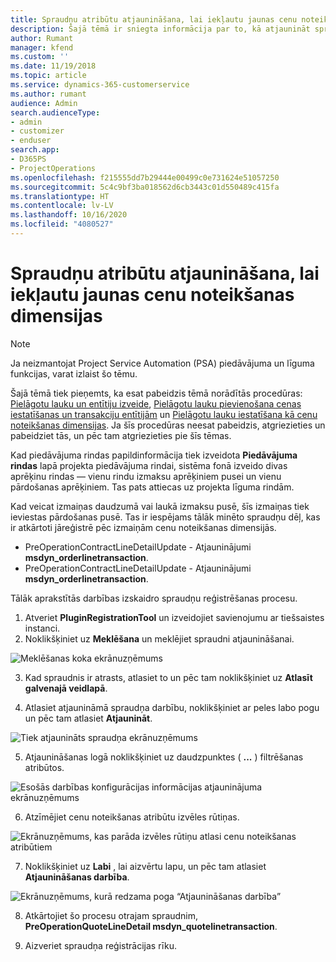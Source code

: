 ```yaml
---
title: Spraudņu atribūtu atjaunināšana, lai iekļautu jaunas cenu noteikšanas dimensijas
description: Šajā tēmā ir sniegta informācija par to, kā atjaunināt spraudņu atribūtus cenu noteikšanas dimensijām.
author: Rumant
manager: kfend
ms.custom: ''
ms.date: 11/19/2018
ms.topic: article
ms.service: dynamics-365-customerservice
ms.author: rumant
audience: Admin
search.audienceType:
- admin
- customizer
- enduser
search.app:
- D365PS
- ProjectOperations
ms.openlocfilehash: f215555dd7b29444e00499c0e731624e51057250
ms.sourcegitcommit: 5c4c9bf3ba018562d6cb3443c01d550489c415fa
ms.translationtype: HT
ms.contentlocale: lv-LV
ms.lasthandoff: 10/16/2020
ms.locfileid: "4080527"
---
```

# <a name="update-plug-in-attributes-to-include-new-pricing-dimensions"></a>Spraudņu atribūtu atjaunināšana, lai iekļautu jaunas cenu noteikšanas dimensijas

> [!NOTE]
> Ja neizmantojat Project Service Automation (PSA) piedāvājuma un līguma funkcijas, varat izlaist šo tēmu.

Šajā tēmā tiek pieņemts, ka esat pabeidzis tēmā norādītās procedūras: [Pielāgotu lauku un entītiju izveide](create-custom-fields-entities.md), [Pielāgotu lauku pievienošana cenas iestatīšanas un transakciju entītijām](field-references.md) un [Pielāgotu lauku iestatīšana kā cenu noteikšanas dimensijas](set-up-pricing-dimensions.md). Ja šīs procedūras neesat pabeidzis, atgriezieties un pabeidziet tās, un pēc tam atgriezieties pie šīs tēmas.

Kad piedāvājuma rindas papildinformācija tiek izveidota **Piedāvājuma rindas** lapā projekta piedāvājuma rindai, sistēma fonā izveido divas aprēķinu rindas — vienu rindu izmaksu aprēķiniem pusei un vienu pārdošanas aprēķiniem. Tas pats attiecas uz projekta līguma rindām.

Kad veicat izmaiņas daudzumā vai laukā izmaksu pusē, šīs izmaiņas tiek ieviestas pārdošanas pusē. Tas ir iespējams tālāk minēto spraudņu dēļ, kas ir atkārtoti jāreģistrē pēc izmaiņām cenu noteikšanas dimensijās.

- PreOperationContractLineDetailUpdate - Atjauninājumi **msdyn_orderlinetransaction**.
- PreOperationContractLineDetailUpdate - Atjauninājumi **msdyn_orderlinetransaction**.

Tālāk aprakstītās darbības izskaidro spraudņu reģistrēšanas procesu.

1. Atveriet **PluginRegistrationTool** un izveidojiet savienojumu ar tiešsaistes instanci.
2. Noklikšķiniet uz **Meklēšana** un meklējiet spraudni atjaunināšanai.

 ![Meklēšanas koka ekrānuzņēmums](media/PRT-1.png)

3. Kad spraudnis ir atrasts, atlasiet to un pēc tam noklikšķiniet uz **Atlasīt galvenajā veidlapā**.

4. Atlasiet atjaunināmā spraudņa darbību, noklikšķiniet ar peles labo pogu un pēc tam atlasiet **Atjaunināt**.

 ![Tiek atjaunināts spraudņa ekrānuzņēmums](media/PRT-2.png)
 
5. Atjaunināšanas logā noklikšķiniet uz daudzpunktes ( **...** ) filtrēšanas atribūtos.

 ![Esošās darbības konfigurācijas informācijas atjauninājuma ekrānuzņēmums](media/PRT-3.png)
 
6. Atzīmējiet cenu noteikšanas atribūtu izvēles rūtiņas.

 ![Ekrānuzņēmums, kas parāda izvēles rūtiņu atlasi cenu noteikšanas atribūtiem](media/PRT-4.png)

7. Noklikšķiniet uz **Labi** , lai aizvērtu lapu, un pēc tam atlasiet **Atjaunināšanas darbība**.

 ![Ekrānuzņēmums, kurā redzama poga “Atjaunināšanas darbība”](media/PRT-5.png)
 
8. Atkārtojiet šo procesu otrajam spraudnim, **PreOperationQuoteLineDetail msdyn_quotelinetransaction**.

9. Aizveriet spraudņa reģistrācijas rīku.

